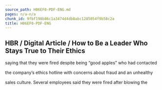 ```yaml
---
source_path: H06EF0-PDF-ENG.md
pages: n/a-n/a
chunk_id: 9fbf198b86c1a3474d4db8abc1285054f9b58c2a
title: H06EF0-PDF-ENG
---
```

## HBR / Digital Article / How to Be a Leader Who Stays True to Their Ethics

saying that they were ﬁred despite being “good apples” who had contacted

the company’s ethics hotline with concerns about fraud and an unhealthy

sales culture. Several employees said they were ﬁred after blowing the
